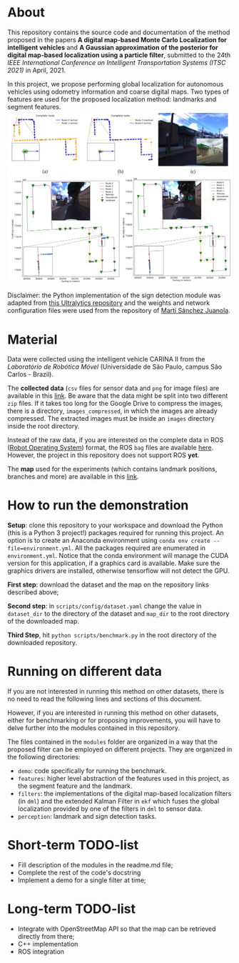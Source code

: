 About
===========================================
This repository contains the source code and documentation of the method proposed in the papers **A digital map-based Monte Carlo Localization for intelligent vehicles** and **A Gaussian approximation of the posterior for digital map-based localization using a particle filter**, submitted to the 24th *IEEE International Conference on Intelligent Transportation Systems (ITSC 2021)* in April, 2021.

In this project, we propose performing global localization for autonomous vehicles using odometry information and coarse digital maps. Two types of features are used for the proposed localization method: landmarks and segment features.
![landmark_localization](images/landmark_localization.png)
![segment_localization](images/segment_feature_localization.png)

Disclaimer: the Python implementation of the sign detection module was adapted from [this Ultralytics repository](https://github.com/ultralytics/yolov3) and the weights and network configuration files were used from the repository of [Martí Sánchez Juanola](https://github.com/martisaju/CARLA-Speed-Traffic-Sign-Detection-Using-Yolo).


Material
=================================================
Data were collected using the intelligent vehicle CARINA II from the *Laboratório de Robótica Móvel* (Universidade de São Paulo, campus São Carlos - Brazil).

The **collected data** (`csv` files for sensor data and `png` for image files) are available in this [link](https://drive.google.com/drive/folders/1pnjCgqEUxmjd9P2vzDNRHFrOtVp1vmHw?usp=sharing). Be aware that the data might be split into two different `zip` files. If it takes too long for the Google Drive to compress the images, there is a directory, `images_compressed`, in which the images are already compressed. The extracted images must be inside an `images` directory inside the root directory.

Instead of the raw data, if you are interested on the complete data in ROS ([Robot Operating System](https://www.ros.org/)) format, the ROS `bag` files are available [here](https://drive.google.com/drive/folders/18giw-eH9R1P60MwpYXnx0eQDewSdhfDw?usp=sharing). However, the project in this repository does not support ROS **yet**.

The **map** used for the experiments (which contains landmark positions, branches and more) are available in this [link](https://drive.google.com/drive/folders/1Y8i5SaVC1KsOmFsevDwAwse4eniqsHLp?usp=sharing).

How to run the demonstration
=====================================
**Setup**: clone this repository to your workspace and download the Python (this is a Python 3 project!) packages required for running this project. An option is to create an Anaconda environment using `conda env create --file=environment.yml`. All the packages required are enumerated in `environment.yml`. Notice that the conda environment will manage the CUDA version for this application, if a graphics card is available. Make sure the graphics drivers are installed, otherwise tensorflow will not detect the GPU.

**First step**: download the dataset and the map on the repository links described above;

**Second step**: in `scripts/config/dataset.yaml` change the value in `dataset_dir` to the directory of the dataset and `map_dir` to the root directory of the downloaded map.

**Third Step**, hit `python scripts/benchmark.py` in the root directory of the downloaded repository.

Running on different data
=====================================
If you are not interested in running this method on other datasets, there is no need to read the following lines and sections of this document.

However, if you are interested in running this method on other datasets, either for benchmarking or for proposing improvements, you will have to delve further into the modules contained in this repository.

The files contained in the `modules` folder are organized in a way that the proposed filter can be employed on different projects. They are organized in the following directories:
- `demo`: code specifically for running the benchmark.
- `features`: higher level abstraction of the features used in this project, as the segment feature and the landmark.
- `filters`: the implementations of the digital map-based localization filters (in `dml`) and the extended Kalman Filter in `ekf` which fuses the global localization provided by one of the filters in `dml` to sensor data.
- `perception`: landmark and sign detection tasks.

Short-term TODO-list
==================
* Fill description of the modules in the readme.md file;
* Complete the rest of the code's docstring
* Implement a demo for a single filter at time;

Long-term TODO-list
============================
* Integrate with OpenStreetMap API so that the map can be retrieved directly from there;
* C++ implementation
* ROS integration
